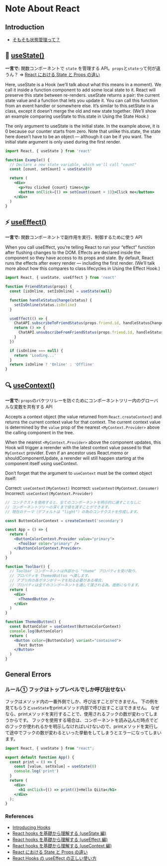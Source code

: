 # Note About React

## Introduction

- [そもそも状態管理って？](https://zenn.dev/gagaga/articles/state-management)

## 📌 [useState()](https://ja.reactjs.org/docs/hooks-reference.html#usestate)

**一言で:** 関数コンポーネントで `state` を管理する API。`props`と`state`って何が違うん？ => [React における State と Props の違い](https://qiita.com/kyrieleison/items/78b3295ff3f37969ab50)

Here, useState is a Hook (we’ll talk about what this means in a moment). We call it inside a function component to add some local state to it. React will preserve this state between re-renders. useState returns a pair: the current state value and a function that lets you update it. You can call this function from an event handler or somewhere else. It’s similar to this.setState in a class, except it doesn’t merge the old and new state together. (We’ll show an example comparing useState to this.state in Using the State Hook.)

The only argument to useState is the initial state. In the example above, it is 0 because our counter starts from zero. Note that unlike this.state, the state here doesn’t have to be an object — although it can be if you want. The initial state argument is only used during the first render.

```jsx
import React, { useState } from 'react'

function Example() {
  // Declare a new state variable, which we'll call "count"
  const [count, setCount] = useState(0)

  return (
    <div>
      <p>You clicked {count} times</p>
      <button onClick={() => setCount(count + 1)}>Click me</button>
    </div>
  )
}
```

## ⚡️ [useEffect()](https://ja.reactjs.org/docs/hooks-reference.html#useeffect)

**一言で:** 関数コンポーネントで副作用を実行、制御するために使う API

When you call useEffect, you’re telling React to run your “effect” function after flushing changes to the DOM. Effects are declared inside the component so they have access to its props and state. By default, React runs the effects after every render — including the first render. (We’ll talk more about how this compares to class lifecycles in Using the Effect Hook.)

```jsx
import React, { useState, useEffect } from 'react'

function FriendStatus(props) {
  const [isOnline, setIsOnline] = useState(null)

  function handleStatusChange(status) {
    setIsOnline(status.isOnline)
  }

  useEffect(() => {
    ChatAPI.subscribeToFriendStatus(props.friend.id, handleStatusChange)
    return () => {
      ChatAPI.unsubscribeFromFriendStatus(props.friend.id, handleStatusChange)
    }
  })

  if (isOnline === null) {
    return 'Loading...'
  }
  return isOnline ? 'Online' : 'Offline'
}
```

## 🔍 [useContext()](https://ja.reactjs.org/docs/hooks-reference.html#usecontext)

**一言で:** `props`のバケツリレーを防ぐためにコンポーネントツリー内のグローバルな変数を共有する API

Accepts a context object (the value returned from `React.createContext`) and returns the current context value for that context. The current context value is determined by the `value` prop of the nearest `<MyContext.Provider>` above the calling component in the tree.

When the nearest `<MyContext.Provider>` above the component updates, this Hook will trigger a rerender with the latest context value passed to that `MyContext` provider. Even if an ancestor uses React.memo or shouldComponentUpdate, a rerender will still happen starting at the component itself using useContext.

Don’t forget that the argument to `useContext` must be the context object itself:

Correct: `useContext(MyContext)`
Incorrect: `useContext(MyContext.Consumer)`
Incorrect: `useContext(MyContext.Provider)`

```jsx
// コンテクストを使用すると、全てのコンポーネントを明示的に通すことなしに
// コンポーネントツリーの深くまで値を渡すことができます。
// 現在のテーマ（デフォルトは "light"）の為のコンテクストを作成します。

const ButtonColorContext = createContext('secondary')

const App = () => {
  return (
    <ButtonColorContext.Provider value="primary">
      <Toolbar color="primary" />
    </ButtonColorContext.Provider>
  )
}

function Toolbar() {
  // Toolbar コンポーネントは外部から "theme" プロパティを受け取り、
  // プロパティを ThemedButton へ渡します。
  // アプリ内の各ボタンがテーマを知る必要がある場合、
  // プロパティは全てのコンポーネントを通して渡される為、面倒になります。
  return (
    <div>
      <ThemedButton />
    </div>
  )
}

function ThemedButton() {
  const ButtonColor = useContext(ButtonColorContext)
  console.log(ButtonColor)
  return (
    <Button color={ButtonColor} variant="contained">
      Test Button
    </Button>
  )
}
```

## General Errors

### ルール① フックはトップレベルでしか呼び出せない

フックはメソッド内の一番外側でしか、呼び出すことができません。
下の例を見てもらうと`useState`をprintメソッド内部で呼び出すことはできません。
なぜなら、printメソッドを実行することで、使用されるフックの数が変わってしまうからです。
フックを使用する場合は、コンポーネントを読み込んだ時点でどのフックが使われるかを明示しなければいけないので、printメソッドを実行して途中でフックの数が変わるといった挙動をしてしまうとエラーになってしまいます。

```jsx
import React, { useState } from "react";

export default function App() {
  const print = () => {
    const [value, setValue] = useState(0)
    console.log('print')
  }
  return (
    <div>
      <h1 onClick={() => print()}>Hello Qiita</h1>
    </div>
  );
}
```


### References

- [Introducing Hooks](https://reactjs.org/docs/hooks-intro.html)
- [React hooks を基礎から理解する (useState 編)](https://qiita.com/seira/items/f063e262b1d57d7e78b4)
- [React hooks を基礎から理解する (useEffect 編)](https://qiita.com/seira/items/e62890f11e91f6b9653f)
- [React hooks を基礎から理解する (useContext 編)](https://qiita.com/seira/items/fccdf4e73c59c491558d)
- [React における State と Props の違い](https://qiita.com/kyrieleison/items/78b3295ff3f37969ab50)
- [React Hooks の useEffect の正しい使い方](https://qiita.com/keiya01/items/fc5c725fed1ec53c24c5)
